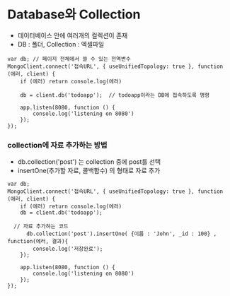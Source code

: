 # Database와 Collection
- 데이터베이스 안에 여러개의 컬렉션이 존재
- DB : 폴더, Collection : 엑셀파일

```
var db; // 페이지 전체에서 쓸 수 있는 전역변수
MongoClient.connect('접속URL', { useUnifiedTopology: true }, function (에러, client) {
	if (에러) return console.log(에러)
  
	db = client.db('todoapp');  // todoapp이라는 DB에 접속하도록 명령

	app.listen(8080, function () {
		console.log('listening on 8080')
	});
});
```

###  collection에 자료 추가하는 방법
- db.collection('post') 는 collection 중에 post를 선택
- insertOne(추가할 자료, 콜백함수) 의 형태로 자료 추가
```
var db;
MongoClient.connect('접속URL', { useUnifiedTopology: true }, function (에러, client) {
	if (에러) return console.log(에러)
	db = client.db('todoapp');

  // 자료 추가하는 코드
      db.collection('post').insertOne( {이름 : 'John', _id : 100} , function(에러, 결과){
	    console.log('저장완료'); 
	});

	app.listen(8080, function () {
		console.log('listening on 8080')
	});
});
```
